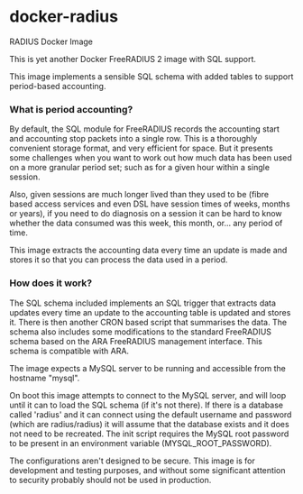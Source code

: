 # docker-radius
RADIUS Docker Image

This is yet another Docker FreeRADIUS 2 image with SQL support.

This image implements a sensible SQL schema with added tables to support period-based accounting.

### What is period accounting?

By default, the SQL module for FreeRADIUS records the accounting start and accounting stop
packets into a single row. This is a thoroughly convenient storage format, and very efficient
for space. But it presents some challenges when you want to work out how much data has been
used on a more granular period set; such as for a given hour within a single session.

Also, given sessions are much longer lived than they used to be (fibre based access services
and even DSL have session times of weeks, months or years), if you need to do diagnosis on a
session it can be hard to know whether the data consumed was this week, this month, or... any
period of time.

This image extracts the accounting data every time an update is made and stores it so that you
can process the data used in a period.

### How does it work?

The SQL schema included implements an SQL trigger that extracts data updates every time an
update to the accounting table is updated and stores it. There is then another CRON based 
script that summarises the data. The schema also includes some modifications to the standard
FreeRADIUS schema based on the ARA FreeRADIUS management interface. This schema is compatible
with ARA.

The image expects a MySQL server to be running and accessible from the hostname "mysql".

On boot this image attempts to connect to the MySQL server, and will loop until it can to load
the SQL schema (if it's not there). If there is a database called 'radius' and it can connect
using the default username and password (which are radius/radius) it will assume that the database
exists and it does not need to be recreated. The init script requires the MySQL root password to
be present in an environment variable (MYSQL_ROOT_PASSWORD).

The configurations aren't designed to be secure. This image is for development and testing
purposes, and without some significant attention to security probably should not be used in
production.

